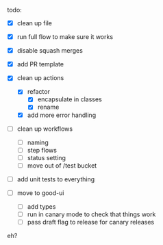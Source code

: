 todo:

- [x] clean up file
- [x] run full flow to make sure it works
- [x] disable squash merges
- [x] add PR template
- [x] clean up actions
  - [x] refactor
    - [x] encapsulate in classes
    - [x] rename
  - [x] add more error handling
- [ ] clean up workflows
  - [ ] naming
  - [ ] step flows
  - [ ] status setting
  - [ ] move out of /test bucket
- [ ] add unit tests to everything

- [ ] move to good-ui
  - [ ] add types
  - [ ] run in canary mode to check that things work
  - [ ] pass draft flag to release for canary releases

eh?
